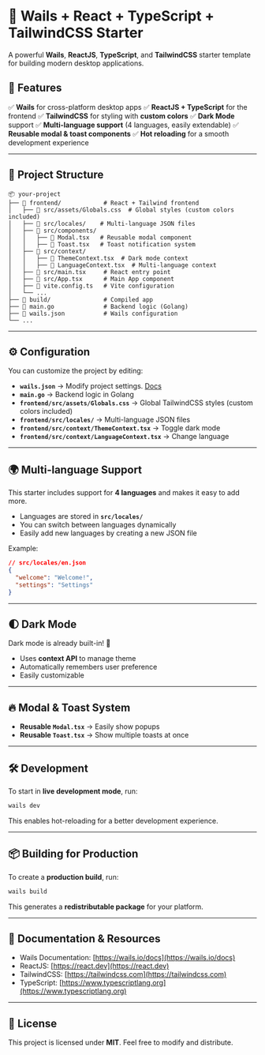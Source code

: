 # 🚀 Wails + React + TypeScript + TailwindCSS Starter

A powerful **Wails**, **ReactJS**, **TypeScript**, and **TailwindCSS** starter template for building modern desktop applications.

## 📌 Features

✅ **Wails** for cross-platform desktop apps
✅ **ReactJS + TypeScript** for the frontend
✅ **TailwindCSS** for styling with **custom colors**
✅ **Dark Mode** support
✅ **Multi-language support** (4 languages, easily extendable)
✅ **Reusable modal & toast components**
✅ **Hot reloading** for a smooth development experience

---

## 📂 Project Structure

```plaintext
📦 your-project
├── 📂 frontend/            # React + Tailwind frontend
│   ├── 📜 src/assets/Globals.css  # Global styles (custom colors included)
│   ├── 📜 src/locales/    # Multi-language JSON files
│   ├── 📜 src/components/
│   │   ├── 📜 Modal.tsx   # Reusable modal component
│   │   ├── 📜 Toast.tsx   # Toast notification system
│   ├── 📜 src/context/
│   │   ├── 📜 ThemeContext.tsx  # Dark mode context
│   │   ├── 📜 LanguageContext.tsx  # Multi-language context
│   ├── 📜 src/main.tsx     # React entry point
│   ├── 📜 src/App.tsx      # Main App component
│   ├── 📜 vite.config.ts   # Vite configuration
│   └── ...
├── 📂 build/               # Compiled app
├── 📜 main.go              # Backend logic (Golang)
├── 📜 wails.json           # Wails configuration
└── ...
```

---

## ⚙️ Configuration

You can customize the project by editing:

- **`wails.json`** → Modify project settings. [Docs](https://wails.io/docs/reference/project-config)
- **`main.go`** → Backend logic in Golang
- **`frontend/src/assets/Globals.css`** → Global TailwindCSS styles (custom colors included)
- **`frontend/src/locales/`** → Multi-language JSON files
- **`frontend/src/context/ThemeContext.tsx`** → Toggle dark mode
- **`frontend/src/context/LanguageContext.tsx`** → Change language

---

## 🌍 Multi-language Support

This starter includes support for **4 languages** and makes it easy to add more.

- Languages are stored in **`src/locales/`**
- You can switch between languages dynamically
- Easily add new languages by creating a new JSON file

Example:

```json
// src/locales/en.json
{
  "welcome": "Welcome!",
  "settings": "Settings"
}
```

---

## 🌓 Dark Mode

Dark mode is already built-in! 🌙

- Uses **context API** to manage theme
- Automatically remembers user preference
- Easily customizable

---

## 🔥 Modal & Toast System

- **Reusable `Modal.tsx`** → Easily show popups
- **Reusable `Toast.tsx`** → Show multiple toasts at once

---

## 🛠️ Development

To start in **live development mode**, run:

```sh
wails dev
```

This enables hot-reloading for a better development experience.

---

## 📦 Building for Production

To create a **production build**, run:

```sh
wails build
```

This generates a **redistributable package** for your platform.

---

## 📖 Documentation & Resources

- Wails Documentation: [https://wails.io/docs](https://wails.io/docs)
- ReactJS: [https://react.dev](https://react.dev)
- TailwindCSS: [https://tailwindcss.com](https://tailwindcss.com)
- TypeScript: [https://www.typescriptlang.org](https://www.typescriptlang.org)

---

## 📝 License

This project is licensed under **MIT**. Feel free to modify and distribute.
